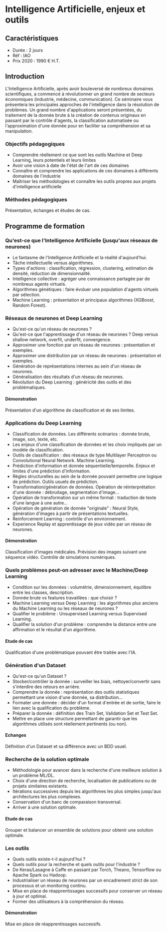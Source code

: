 # Intelligence Artificielle, enjeux et outils

## Caractéristiques

- Durée : 2 jours
- Réf : IAO
- Prix  2020 : 1990 € H.T.

## Introduction

L'Intelligence Artificielle, après avoir bouleversé de nombreux domaines scientifiques, a commencé à révolutionner un grand nombre de secteurs économiques (industrie, médecine, communication). Ce séminaire vous présentera les principales approches de l'intelligence dans la résolution de problèmes. Un grand nombre d'applications seront présentées, du traitement de la donnée brute à la création de contenus originaux en passant par le contrôle d'agents, la classification automatisée ou l'approximation d'une donnée pour en faciliter sa compréhension et sa manipulation.

### Objectifs pédagogiques

- Comprendre réellement ce que sont les outils Machine et Deep Learning, leurs potentiels et leurs limites
- Avoir une vision à date de l'état de l'art de ces domaines
- Connaître et comprendre les applications de ces domaines à différents domaines de l'industrie
- Maîtriser les méthodologies et connaître les outils propres aux projets d'intelligence artificielle

### Méthodes pédagogiques

Présentation, échanges et études de cas.

## Programme de formation

### Qu'est-ce que l'Intelligence Artificielle (jusqu'aux réseaux de neurones)

- Le fantasme de l'Intelligence Artificielle et la réalité d'aujourd'hui.
- Tâche intellectuelle versus algorithmes.
- Types d'actions : classification, régression, clustering, estimation de densité, réduction de dimensionnalité.
- Intelligence collective : agréger une connaissance partagée par de nombreux agents virtuels.
- Algorithmes génétiques : faire évoluer une population d'agents virtuels par sélection.
- Machine Learning : présentation et principaux algorithmes (XGBoost, Random Forest).

### Réseaux de neurones et Deep Learning

- Qu'est-ce qu'un réseau de neurones ?
- Qu'est-ce que l'apprentissage d'un réseau de neurones ? Deep versus shallow network, overfit, underfit, convergence.
- Approximer une fonction par un réseau de neurones : présentation et exemples.
- Approximer une distribution par un réseau de neurones : présentation et exemples.
- Génération de représentations internes au sein d'un réseau de neurones.
- Généralisation des résultats d'un réseau de neurones.
- Révolution du Deep Learning : généricité des outils et des problématiques.

#### Démonstration

Présentation d'un algorithme de classification et de ses limites.

### Applications du Deep Learning

- Classification de données. Les différents scénarios : donnée brute, image, son, texte, etc.
- Les enjeux d'une classification de données et les choix impliqués par un modèle de classification.
- Outils de classification : des réseaux de type Multilayer Perceptron ou Convolutional Neural Network. Machine Learning.
- Prédiction d'information et donnée séquentielle/temporelle. Enjeux et limites d'une prédiction d'information.
- Règles structurelles au sein de la donnée pouvant permettre une logique de prédiction. Outils usuels de prédiction.
- Transformation/génération de données. Opération de réinterprétation d'une donnée : débruitage, segmentation d'image...
- Opération de transformation sur un même format : traduction de texte d'une langue à une autre...
- Opération de génération de donnée "originale" : Neural Style, génération d'images à partir de présentations textuelles.
- Reinforcement Learning : contrôle d'un environnement.
- Experience Replay et apprentissage de jeux vidéo par un réseau de neurones.

#### Démonstration

Classification d'images médicales. Prévision des images suivant une séquence vidéo. Contrôle de simulations numériques.

### Quels problèmes peut-on adresser avec le Machine/Deep Learning

- Condition sur les données : volumétrie, dimensionnement, équilibre entre les classes, description.
- Donnée brute vs features travaillées : que choisir ?
- Machine Learning versus Deep Learning : les algorithmes plus anciens du Machine Learning ou les réseaux de neurones ?
- Qualifier le problème : Unsupervised Learning versus Supervised Learning.
- Qualifier la solution d'un problème : comprendre la distance entre une affirmation et le résultat d'un algorithme.

#### Etude de cas

Qualification d'une problématique pouvant être traitée avec l'IA.

### Génération d'un Dataset

- Qu'est-ce qu'un Dataset ?
- Stocker/contrôler la donnée : surveiller les biais, nettoyer/convertir sans s'interdire des retours en arrière.
- Comprendre la donnée : représentation des outils statistiques permettant une vision d'une donnée, sa distribution...
- Formater une donnée : décider d'un format d'entrée et de sortie, faire le lien avec la qualification du problème.
- Préparer la donnée : définition des Train Set, Validation Set et Test Set.
- Mettre en place une structure permettant de garantir que les algorithmes utilisés sont réellement pertinents (ou non).

#### Echanges

Définition d'un Dataset et sa différence avec un BDD usuel.

### Recherche de la solution optimale

- Méthodologie pour avancer dans la recherche d'une meilleure solution à un problème ML/DL.
- Choix d'une direction de recherche, localisation de publications ou de projets similaires existants.
- Itérations successives depuis les algorithmes les plus simples jusqu'aux architectures les plus complexes.
- Conservation d'un banc de comparaison transversal.
- Arriver à une solution optimale.

#### Etude de cas

Grouper et balancer un ensemble de solutions pour obtenir une solution optimale.

### Les outils

- Quels outils existe-t-il aujourd'hui ?
- Quels outils pour la recherche et quels outils pour l'industrie ?
- De Keras/Lasagne à Caffe en passant par Torch, Theano, Tensorflow ou Apache Spark ou Hadoop.
- Industrialiser un réseau de neurones par un encadrement strict de son processus et un monitoring continu.
- Mise en place de réapprentissages successifs pour conserver un réseau à jour et optimal.
- Former des utilisateurs à la compréhension du réseau.

#### Démonstration

Mise en place de réapprentissages successifs.
